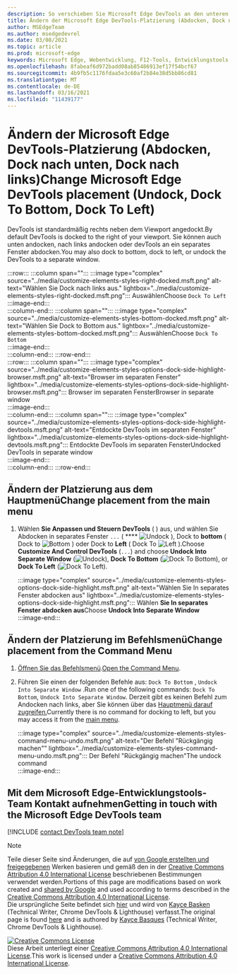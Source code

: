 ```yaml
---
description: So verschieben Sie Microsoft Edge DevTools an den unteren oder linken Rand Ihres Viewports oder in ein separates Fenster.
title: Ändern der Microsoft Edge DevTools-Platzierung (Abdocken, Dock nach unten, Dock nach links)
author: MSEdgeTeam
ms.author: msedgedevrel
ms.date: 03/08/2021
ms.topic: article
ms.prod: microsoft-edge
keywords: Microsoft Edge, Webentwicklung, F12-Tools, Entwicklungstools
ms.openlocfilehash: 8fabeaf6d972badd08ab85486913ef17f54bcf67
ms.sourcegitcommit: 4b9fb5c1176fdaa5e3c60af2b84e38d5bb86cd81
ms.translationtype: MT
ms.contentlocale: de-DE
ms.lasthandoff: 03/16/2021
ms.locfileid: "11439177"
---
```

<!-- Copyright Kayce Basques 

   Licensed under the Apache License, Version 2.0 (the "License");
   you may not use this file except in compliance with the License.
   You may obtain a copy of the License at

       https://www.apache.org/licenses/LICENSE-2.0

   Unless required by applicable law or agreed to in writing, software
   distributed under the License is distributed on an "AS IS" BASIS,
   WITHOUT WARRANTIES OR CONDITIONS OF ANY KIND, either express or implied.
   See the License for the specific language governing permissions and
   limitations under the License.  -->

# <a name="change-microsoft-edge-devtools-placement-undock-dock-to-bottom-dock-to-left"></a><span data-ttu-id="c577d-104">Ändern der Microsoft Edge DevTools-Platzierung (Abdocken, Dock nach unten, Dock nach links)</span><span class="sxs-lookup"><span data-stu-id="c577d-104">Change Microsoft Edge DevTools placement (Undock, Dock To Bottom, Dock To Left)</span></span>  

<span data-ttu-id="c577d-105">DevTools ist standardmäßig rechts neben dem Viewport angedockt.</span><span class="sxs-lookup"><span data-stu-id="c577d-105">By default DevTools is docked to the right of your viewport.</span></span>  <span data-ttu-id="c577d-106">Sie können auch unten andocken, nach links andocken oder devTools an ein separates Fenster abdocken.</span><span class="sxs-lookup"><span data-stu-id="c577d-106">You may also dock to bottom, dock to left, or undock the DevTools to a separate window.</span></span>  

:::row:::
   :::column span="":::
      :::image type="complex" source="../media/customize-elements-styles-right-docked.msft.png" alt-text="Wählen Sie Dock nach links aus." lightbox="../media/customize-elements-styles-right-docked.msft.png":::
         <span data-ttu-id="c577d-108">Auswählen</span><span class="sxs-lookup"><span data-stu-id="c577d-108">Choose</span></span> `Dock To Left`  
      :::image-end:::  
   :::column-end:::
   :::column span="":::
      :::image type="complex" source="../media/customize-elements-styles-bottom-docked.msft.png" alt-text="Wählen Sie Dock to Bottom aus." lightbox="../media/customize-elements-styles-bottom-docked.msft.png":::
         <span data-ttu-id="c577d-110">Auswählen</span><span class="sxs-lookup"><span data-stu-id="c577d-110">Choose</span></span> `Dock To Bottom`  
      :::image-end:::  
   :::column-end:::
:::row-end:::  
:::row:::
   :::column span="":::
      :::image type="complex" source="../media/customize-elements-styles-options-dock-side-highlight-browser.msft.png" alt-text="Browser im separaten Fenster" lightbox="../media/customize-elements-styles-options-dock-side-highlight-browser.msft.png":::
         <span data-ttu-id="c577d-112">Browser im separaten Fenster</span><span class="sxs-lookup"><span data-stu-id="c577d-112">Browser in separate window</span></span>  
      :::image-end:::  
   :::column-end:::
   :::column span="":::
      :::image type="complex" source="../media/customize-elements-styles-options-dock-side-highlight-devtools.msft.png" alt-text="Entdockte DevTools im separaten Fenster" lightbox="../media/customize-elements-styles-options-dock-side-highlight-devtools.msft.png":::
         <span data-ttu-id="c577d-114">Entdockte DevTools im separaten Fenster</span><span class="sxs-lookup"><span data-stu-id="c577d-114">Undocked DevTools in separate window</span></span>  
      :::image-end:::  
   :::column-end:::
:::row-end:::  

## <a name="change-placement-from-the-main-menu"></a><span data-ttu-id="c577d-115">Ändern der Platzierung aus dem Hauptmenü</span><span class="sxs-lookup"><span data-stu-id="c577d-115">Change placement from the main menu</span></span>  

1.  <span data-ttu-id="c577d-116">Wählen **Sie Anpassen und Steuern DevTools** \( \) aus, und wählen Sie Abdocken in separates Fenster `...` \( \*\*\*\* ![ Undock ](../media/undock-icon.msft.png) \), Dock to **bottom** \( Dock to ![ Bottom ](../media/bottom-icon.msft.png) \) oder Dock to **Left** \( Dock To ![ Left ](../media/left-icon.msft.png) \).</span><span class="sxs-lookup"><span data-stu-id="c577d-116">Choose **Customize And Control DevTools** \(`...`\) and choose **Undock Into Separate Window** \(![Undock](../media/undock-icon.msft.png)\), **Dock To Bottom** \(![Dock To Bottom](../media/bottom-icon.msft.png)\), or **Dock To Left** \(![Dock To Left](../media/left-icon.msft.png)\).</span></span>  
    
    :::image type="complex" source="../media/customize-elements-styles-options-dock-side-highlight.msft.png" alt-text="Wählen Sie In separates Fenster abdocken aus" lightbox="../media/customize-elements-styles-options-dock-side-highlight.msft.png":::
       <span data-ttu-id="c577d-118">Wählen **Sie In separates Fenster abdocken aus**</span><span class="sxs-lookup"><span data-stu-id="c577d-118">Choose **Undock Into Separate Window**</span></span>  
    :::image-end:::  
    
## <a name="change-placement-from-the-command-menu"></a><span data-ttu-id="c577d-119">Ändern der Platzierung im Befehlsmenü</span><span class="sxs-lookup"><span data-stu-id="c577d-119">Change placement from the Command Menu</span></span>  

1.  <span data-ttu-id="c577d-120">[Öffnen Sie das Befehlsmenü][DevtoolsCommandMenu].</span><span class="sxs-lookup"><span data-stu-id="c577d-120">[Open the Command Menu][DevtoolsCommandMenu].</span></span>  
1.  <span data-ttu-id="c577d-121">Führen Sie einen der folgenden Befehle aus: `Dock To Bottom` , `Undock Into Separate Window` .</span><span class="sxs-lookup"><span data-stu-id="c577d-121">Run one of the following commands: `Dock To Bottom`, `Undock Into Separate Window`.</span></span>  <span data-ttu-id="c577d-122">Derzeit gibt es keinen Befehl zum Andocken nach links, aber Sie können über das [Hauptmenü darauf zugreifen.](#change-placement-from-the-main-menu)</span><span class="sxs-lookup"><span data-stu-id="c577d-122">Currently there is no command for docking to left, but you may access it from the [main menu](#change-placement-from-the-main-menu).</span></span>  
    
    :::image type="complex" source="../media/customize-elements-styles-command-menu-undo.msft.png" alt-text="Der Befehl "Rückgängig machen"" lightbox="../media/customize-elements-styles-command-menu-undo.msft.png":::
       <span data-ttu-id="c577d-124">Der Befehl "Rückgängig machen"</span><span class="sxs-lookup"><span data-stu-id="c577d-124">The undock command</span></span>  
    :::image-end:::  
    
## <a name="getting-in-touch-with-the-microsoft-edge-devtools-team"></a><span data-ttu-id="c577d-125">Mit dem Microsoft Edge-Entwicklungstools-Team Kontakt aufnehmen</span><span class="sxs-lookup"><span data-stu-id="c577d-125">Getting in touch with the Microsoft Edge DevTools team</span></span>  

[!INCLUDE [contact DevTools team note](../includes/contact-devtools-team-note.md)]  

<!-- links -->  

[DevtoolsCommandMenu]: ../command-menu/index.md "Ausführen von Befehlen mit dem Microsoft Edge DevTools Command-Menü | Microsoft Docs"  

> [!NOTE]
> <span data-ttu-id="c577d-127">Teile dieser Seite sind Änderungen, die auf [von Google erstellten und freigegebenen][GoogleSitePolicies] Werken basieren und gemäß den in der [Creative Commons Attribution 4.0 International License][CCA4IL] beschriebenen Bestimmungen verwendet werden.</span><span class="sxs-lookup"><span data-stu-id="c577d-127">Portions of this page are modifications based on work created and [shared by Google][GoogleSitePolicies] and used according to terms described in the [Creative Commons Attribution 4.0 International License][CCA4IL].</span></span>  
> <span data-ttu-id="c577d-128">Die ursprüngliche Seite befindet sich [hier](https://developers.google.com/web/tools/chrome-devtools/customize/placement) und wird von [Kayce Basken][KayceBasques] \(Technical Writer, Chrome DevTools \& Lighthouse\) verfasst.</span><span class="sxs-lookup"><span data-stu-id="c577d-128">The original page is found [here](https://developers.google.com/web/tools/chrome-devtools/customize/placement) and is authored by [Kayce Basques][KayceBasques] \(Technical Writer, Chrome DevTools \& Lighthouse\).</span></span>  

[![Creative Commons License][CCby4Image]][CCA4IL]  
<span data-ttu-id="c577d-130">Diese Arbeit unterliegt einer [Creative Commons Attribution 4.0 International License][CCA4IL].</span><span class="sxs-lookup"><span data-stu-id="c577d-130">This work is licensed under a [Creative Commons Attribution 4.0 International License][CCA4IL].</span></span>  

[CCA4IL]: https://creativecommons.org/licenses/by/4.0  
[CCby4Image]: https://i.creativecommons.org/l/by/4.0/88x31.png  
[GoogleSitePolicies]: https://developers.google.com/terms/site-policies  
[KayceBasques]: https://developers.google.com/web/resources/contributors/kaycebasques  
